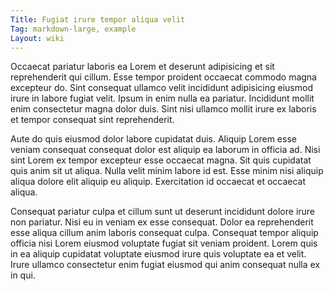 ```yaml
---
Title: Fugiat irure tempor aliqua velit
Tag: markdown-large, example
Layout: wiki
---
```

Occaecat pariatur laboris ea Lorem et deserunt adipisicing et sit reprehenderit qui cillum. Esse tempor proident occaecat commodo magna excepteur do. Sint consequat ullamco velit incididunt adipisicing eiusmod irure in labore fugiat velit. Ipsum in enim nulla ea pariatur. Incididunt mollit enim consectetur magna dolor duis. Sint nisi ullamco mollit irure ex laboris et tempor consequat sint reprehenderit.

Aute do quis eiusmod dolor labore cupidatat duis. Aliquip Lorem esse veniam consequat consequat dolor est aliquip ea laborum in officia ad. Nisi sint Lorem ex tempor excepteur esse occaecat magna. Sit quis cupidatat quis anim sit ut aliqua. Nulla velit minim labore id est. Esse minim nisi aliquip aliqua dolore elit aliquip eu aliquip. Exercitation id occaecat et occaecat aliqua.

Consequat pariatur culpa et cillum sunt ut deserunt incididunt dolore irure non pariatur. Nisi eu in veniam ex esse consequat. Dolor ea reprehenderit esse aliqua cillum anim laboris consequat culpa. Consequat tempor aliquip officia nisi Lorem eiusmod voluptate fugiat sit veniam proident. Lorem quis in ea aliquip cupidatat voluptate eiusmod irure quis voluptate ea et velit. Irure ullamco consectetur enim fugiat eiusmod qui anim consequat nulla ex in qui.